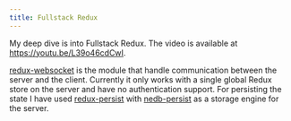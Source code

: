 ```yaml
---
title: Fullstack Redux
---
```

My deep dive is into Fullstack Redux.
The video is available at <https://youtu.be/L39o46cdCwI>.

[redux-websocket] is the module that handle communication between the server and the client.
Currently it only works with a single global Redux store on the server and have no authentication
support.
For persisting the state I have used [redux-persist] with [nedb-persist] as a storage engine for
the server.

[nedb-persist]: https://github.com/Pajn/nedb-persist
[redux-persist]: https://github.com/rt2zz/redux-persist
[redux-websocket]: https://github.com/Pajn/redux-websocket

